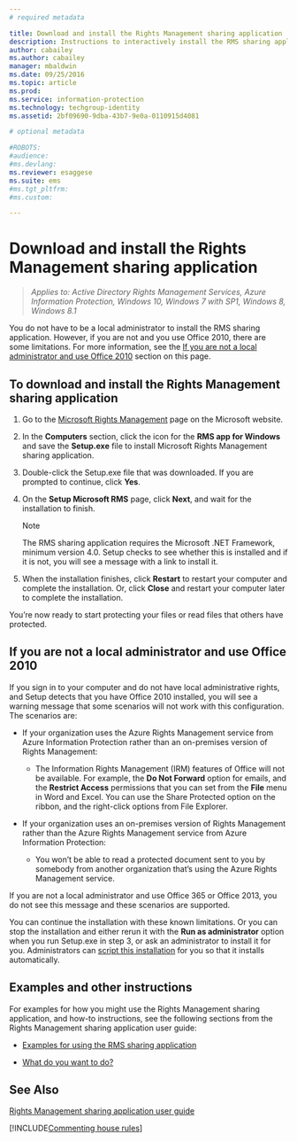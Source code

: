 ```yaml
---
# required metadata

title: Download and install the Rights Management sharing application | Azure Information Protection
description: Instructions to interactively install the RMS sharing application for Windows, so that you can safely share documents with others. 
author: cabailey
ms.author: cabailey
manager: mbaldwin
ms.date: 09/25/2016
ms.topic: article
ms.prod:
ms.service: information-protection
ms.technology: techgroup-identity
ms.assetid: 2bf09690-9dba-43b7-9e0a-0110915d4081

# optional metadata

#ROBOTS:
#audience:
#ms.devlang:
ms.reviewer: esaggese
ms.suite: ems
#ms.tgt_pltfrm:
#ms.custom:

---
```


# Download and install the Rights Management sharing application

>*Applies to: Active Directory Rights Management Services, Azure Information Protection, Windows 10, Windows 7 with SP1, Windows 8, Windows 8.1*

You do not have to be a local administrator to install the RMS sharing application. However, if you are not and you use Office 2010, there are some limitations. For more information, see the [If you are not a local administrator and use Office 2010](#if-you-are-not-a-local-administrator-and-use-office-2010) section on this page.

## To download and install the Rights Management sharing application

1.  Go to the [Microsoft Rights Management](http://go.microsoft.com/fwlink/?LinkId=303970) page on the Microsoft website.

2.  In the **Computers** section, click the icon for the **RMS app for Windows** and save the **Setup.exe** file to install Microsoft Rights Management sharing application.

3.  Double-click the Setup.exe file that was downloaded. If you are prompted to continue, click **Yes**.

4.  On the **Setup Microsoft RMS** page, click **Next**, and wait for the installation to finish.

    > [!NOTE]
    > The RMS sharing application requires the Microsoft .NET Framework, minimum version 4.0. Setup checks to see whether this is installed and if it is not, you will see a message with a link to install it.

5.  When the installation finishes, click **Restart** to restart your computer and complete the installation. Or, click **Close** and restart your computer later to complete the installation.

You’re now ready to start protecting your files or read files that others have protected.

## If you are not a local administrator and use Office 2010
If you sign in to your computer and do not have local administrative rights, and Setup detects that you have Office 2010 installed, you will see a warning message that some scenarios will not work with this configuration. The scenarios are:

-   If your organization uses the Azure Rights Management service from Azure Information Protection rather than an on-premises version of Rights Management:

    -   The Information Rights Management (IRM) features of Office will not be available. For example, the **Do Not Forward** option for emails, and the **Restrict Access** permissions that you can set from the **File** menu in Word and Excel. You can use the Share Protected option on the ribbon, and the right-click options from File Explorer.

-   If your organization uses an on-premises version of Rights Management rather than the Azure Rights Management service from Azure Information Protection:

    -   You won’t be able to read a protected document sent to you by somebody from another organization that’s using the Azure Rights Management service.

If you are not a local administrator and use Office 365 or Office 2013, you do not see this message and these scenarios are supported.

You can continue the installation with these known limitations. Or you can stop the installation and either rerun it with the **Run as administrator** option when you run Setup.exe in step 3, or ask an administrator to install it for you. Administrators can [script this installation](sharing-app-admin-guide.md#automatic-deployment-for-the-microsoft-rights-management-sharing-application) for you so that it installs automatically.

## Examples and other instructions
For examples for how you might use the Rights Management sharing application, and how-to instructions, see the following sections from the Rights Management sharing application user guide:

-   [Examples for using the RMS sharing application](sharing-app-user-guide.md#examples-for-using-the-rms-sharing-application)

-   [What do you want to do?](sharing-app-user-guide.md#what-do-you-want-to-do)

## See Also
[Rights Management sharing application user guide](sharing-app-user-guide.md)

[!INCLUDE[Commenting house rules](../includes/houserules.md)]

